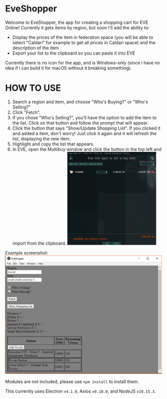 # EveShopper

Welcome to EveShopper, the app for creating a shopping cart for EVE Online! Currently it gets items by region, but soon I'll add the ability to:

- Display the prices of the item in federation space (you will be able to select "Caldari" for example to get all prices in Caldari space) and the description of the item
- Export your list to the clipboard so you can paste it into EVE

Currently there is no icon for the app, and is Windows-only (since i have no idea if i can build it for macOS without it breaking something).

# HOW TO USE

1. Search a region and item, and choose "Who's Buying?" or "Who's Selling?"
2. Click "Fetch".
3. If you chose "Who's Selling?", you'll have the option to add the item to the list. Click on that button and follow the prompt that will appear.
4. Click the button that says "Show/Update Shopping List". If you clicked it and added a item, don't worry! Just click it again and it will refresh the list, displaying the new item.
5. Highlight and copy the list that appears.
6. In EVE, open the Multibuy window and click the button in the top left and import from the clipboard. ![Multibuy.png](./Images/Multibuy.png)

Example screenshot: ![Screenshot.PNG](./Images/Screenshot.PNG)

Modules are not included, please use `npm install` to install them.

This currently uses Electron `v4.1.0`, Axios `v0.18.0`, and NodeJS `v10.15.3`.
